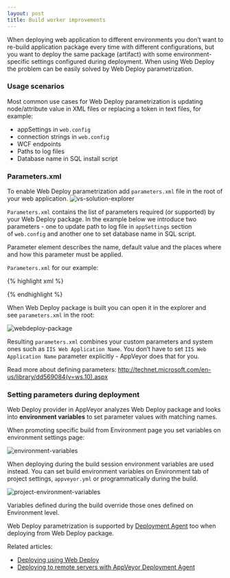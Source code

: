 ```yaml
---
layout: post
title: Build worker improvements
---
```


When deploying web application to different environments you don’t want to re-build application package every time with different configurations, but you want to deploy the same package (artifact) with some environment-specific settings configured during deployment. When using Web Deploy the problem can be easily solved by Web Deploy parametrization.
<h3>Usage scenarios</h3>
Most common use cases for Web Deploy parametrization is updating node/attribute value in XML files or replacing a token in text files, for example:
<ul>
    <li>appSettings in <code>web.config</code></li>
    <li>connection strings in <code>web.config</code></li>
    <li>WCF endpoints</li>
    <li>Paths to log files</li>
    <li>Database name in SQL install script</li>
</ul>
<h3>Parameters.xml</h3>
To enable Web Deploy parametrization add <code>parameters.xml</code> file in the root of your web application.

<img src="/assets/images/posts/web-deploy/vs-solution-explorer.png" alt="vs-solution-explorer">

<code>Parameters.xml</code> contains the list of parameters required (or supported) by your Web Deploy package. In the example below we introduce two parameters - one to update path to log file in <code>appSettings</code> section of <code>web.config</code> and another one to set database name in SQL script.

Parameter element describes the name, default value and the places where and how this parameter must be applied.

<code>Parameters.xml</code> for our example:

{% highlight xml %}
<?xml version="1.0" encoding="utf-8" ?>
<parameters>
  <parameter name="LogsPath" defaultValue="logs">
    <parameterEntry kind="XmlFile" scope="\\web.config$" match="/configuration/appSettings/add[@key='LogsPath']/@value" />
  </parameter>
  <parameter name="DatabaseName">
    <parameterEntry kind="TextFile" scope="\\Database\\install_db.sql$" match="@@database_name@@" />
  </parameter>
{% endhighlight %}

When Web Deploy package is built you can open it in the explorer and see <code>parameters.xml</code> in the root:

<img src="/assets/images/posts/web-deploy/webdeploy-package.png" alt="webdeploy-package">

Resulting <code>parameters.xml</code> combines your custom parameters and system ones such as <code>IIS Web Application Name</code>. You don’t have to set <code>IIS Web Application Name</code> parameter explicitly - AppVeyor does that for you.

Read more about defining parameters: <a href="http://technet.microsoft.com/en-us/library/dd569084(v=ws.10).aspx">http://technet.microsoft.com/en-us/library/dd569084(v=ws.10).aspx</a>
<h3>Setting parameters during deployment</h3>
Web Deploy provider in AppVeyor analyzes Web Deploy package and looks into <strong>environment variables</strong> to set parameter values with matching names.

When promoting specific build from Environment page you set variables on environment settings page:

<img src="/assets/images/posts/web-deploy/environment-variables.png" alt="environment-variables">

When deploying during the build session environment variables are used instead. You can set build environment variables on Environment tab of project settings, <code>appveyor.yml</code> or programmatically during the build.

<img src="/assets/images/posts/web-deploy/project-environment-variables.png" alt="project-environment-variables">

Variables defined during the build override those ones defined on Environment level.

Web Deploy parametrization is supported by <a href="http://www.appveyor.com/docs/deployment/agent">Deployment Agent</a> too when deploying from Web Deploy package.

Related articles:
<ul>
    <li><a href="http://www.appveyor.com/docs/deployment/web-deploy">Deploying using Web Deploy</a></li>
    <li><a href="http://www.appveyor.com/docs/deployment/agent">Deploying to remote servers with AppVeyor Deployment Agent</a></li>
</ul>
